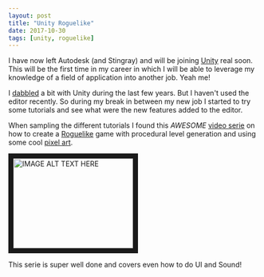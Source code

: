 ```yaml
---
layout: post
title: "Unity Roguelike"
date: 2017-10-30
tags: [unity, roguelike]
---
```


I have now left Autodesk (and Stingray) and will be joining [Unity](https://unity3d.com/) real soon. This will be the first time in my career in which I will be able to leverage my knowledge of a field of application into another job. Yeah me!

I [dabbled](https://github.com/lochrist/pitchcrawlUnity) a bit with Unity during the last few years. But I haven't used the editor recently. So during my break in between my new job I started to try some tutorials and see what were the new features added to the editor.

When sampling the different tutorials I found this *AWESOME* [video serie](https://lochrist.github.io/blog/2017-03-29-roguelike-development) on how to create a [Roguelike](https://unity3d.com/learn/tutorials/projects/2d-roguelike-tutorial) game with procedural level generation and using some cool [pixel art](https://lochrist.github.io/blog/2017-03-13-pixel-art).

<a href="http://www.youtube.com/watch?feature=player_embedded&v=Fdcnt2-Jf4w
" target="_blank"><img src="http://img.youtube.com/vi/Fdcnt2-Jf4w/0.jpg"
alt="IMAGE ALT TEXT HERE" width="240" height="180" border="10" /></a>

This serie is super well done and covers even how to do UI and Sound!